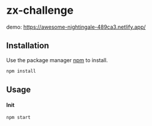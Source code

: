 # zx-challenge

demo: https://awesome-nightingale-489ca3.netlify.app/


## Installation

Use the package manager [npm](https://www.npmjs.com/package/stable/) to install.

```bash
npm install
```

## Usage

#### Init
```bash
npm start
```